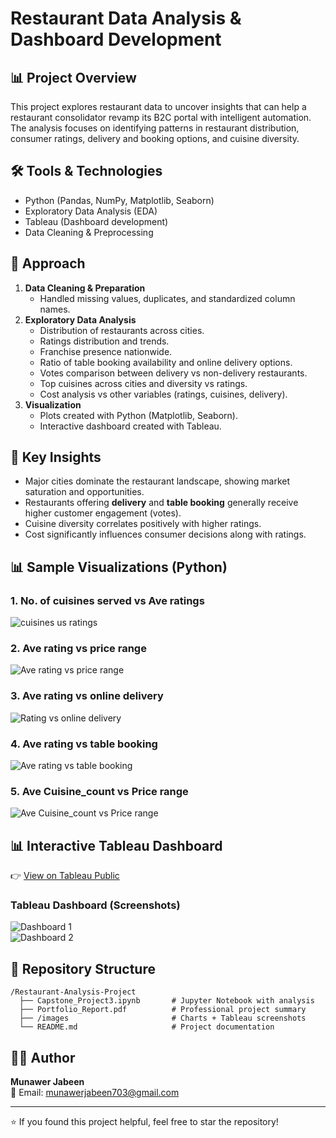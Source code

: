 # Restaurant Data Analysis & Dashboard Development

## 📊 Project Overview
This project explores restaurant data to uncover insights that can help a restaurant consolidator revamp its B2C portal with intelligent automation.  
The analysis focuses on identifying patterns in restaurant distribution, consumer ratings, delivery and booking options, and cuisine diversity.

## 🛠 Tools & Technologies
- Python (Pandas, NumPy, Matplotlib, Seaborn)
- Exploratory Data Analysis (EDA)
- Tableau (Dashboard development)
- Data Cleaning & Preprocessing

## 🚀 Approach
1. **Data Cleaning & Preparation**
   - Handled missing values, duplicates, and standardized column names.
2. **Exploratory Data Analysis**
   - Distribution of restaurants across cities.
   - Ratings distribution and trends.
   - Franchise presence nationwide.
   - Ratio of table booking availability and online delivery options.
   - Votes comparison between delivery vs non-delivery restaurants.
   - Top cuisines across cities and diversity vs ratings.
   - Cost analysis vs other variables (ratings, cuisines, delivery).
3. **Visualization**
   - Plots created with Python (Matplotlib, Seaborn).
   - Interactive dashboard created with Tableau.

## 🔑 Key Insights
- Major cities dominate the restaurant landscape, showing market saturation and opportunities.
- Restaurants offering **delivery** and **table booking** generally receive higher customer engagement (votes).
- Cuisine diversity correlates positively with higher ratings.
- Cost significantly influences consumer decisions along with ratings.

## 📊 Sample Visualizations (Python)

### 1. No. of cuisines served vs Ave ratings
![cuisines us ratings](Cuisine%20Popularity.png)

### 2. Ave rating vs price range
![Ave rating vs price range](Rating%20Distribution.png)

### 3. Ave rating vs online delivery
![Rating vs online delivery](Online%20Delivery%20vs%20Ratings.png)

### 4. Ave rating vs table booking
![Ave rating vs table booking](Votes%20vs%20Table%20Booking.png)

### 5. Ave Cuisine_count vs Price range
![Ave Cuisine_count vs Price range](Number%20of%20Restaurants%20by%20City.png)

## 📊 Interactive Tableau Dashboard

👉 [View on Tableau Public](https://public.tableau.com/views/CapstoneProject-Marketing/Dashboard1?:language=en-US&:sid=&:redirect=auth&:display_count=n&:origin=viz_share_link)

### Tableau Dashboard (Screenshots)
![Dashboard 1](tableau_dashboard1.png)  
![Dashboard 2](tableau_dashboard2.png)

## 📂 Repository Structure
```
/Restaurant-Analysis-Project
  ├── Capstone_Project3.ipynb       # Jupyter Notebook with analysis
  ├── Portfolio_Report.pdf          # Professional project summary
  ├── /images                       # Charts + Tableau screenshots
  └── README.md                     # Project documentation
```

## 👩‍💻 Author
**Munawer Jabeen**  
📧 Email: munawerjabeen703@gmail.com  

---
⭐ If you found this project helpful, feel free to star the repository!
